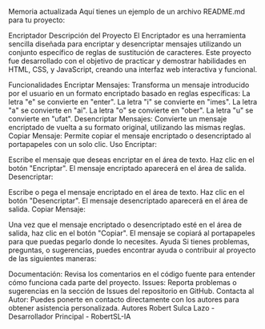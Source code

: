 
Memoria actualizada
Aquí tienes un ejemplo de un archivo README.md para tu proyecto:

Encriptador
Descripción del Proyecto
El Encriptador es una herramienta sencilla diseñada para encriptar y desencriptar mensajes utilizando un conjunto específico de reglas de sustitución de caracteres. Este proyecto fue desarrollado con el objetivo de practicar y demostrar habilidades en HTML, CSS, y JavaScript, creando una interfaz web interactiva y funcional.

Funcionalidades
Encriptar Mensajes: Transforma un mensaje introducido por el usuario en un formato encriptado basado en reglas específicas:
La letra "e" se convierte en "enter".
La letra "i" se convierte en "imes".
La letra "a" se convierte en "ai".
La letra "o" se convierte en "ober".
La letra "u" se convierte en "ufat".
Desencriptar Mensajes: Convierte un mensaje encriptado de vuelta a su formato original, utilizando las mismas reglas.
Copiar Mensaje: Permite copiar el mensaje encriptado o desencriptado al portapapeles con un solo clic.
Uso
Encriptar:

Escribe el mensaje que deseas encriptar en el área de texto.
Haz clic en el botón "Encriptar".
El mensaje encriptado aparecerá en el área de salida.
Desencriptar:

Escribe o pega el mensaje encriptado en el área de texto.
Haz clic en el botón "Desencriptar".
El mensaje desencriptado aparecerá en el área de salida.
Copiar Mensaje:

Una vez que el mensaje encriptado o desencriptado esté en el área de salida, haz clic en el botón "Copiar".
El mensaje se copiará al portapapeles para que puedas pegarlo donde lo necesites.
Ayuda
Si tienes problemas, preguntas, o sugerencias, puedes encontrar ayuda o contribuir al proyecto de las siguientes maneras:

Documentación: Revisa los comentarios en el código fuente para entender cómo funciona cada parte del proyecto.
Issues: Reporta problemas o sugerencias en la sección de Issues del repositorio en GitHub.
Contacta al Autor: Puedes ponerte en contacto directamente con los autores para obtener asistencia personalizada.
Autores
Robert Sulca Lazo - Desarrollador Principal - RobertSL-IA
